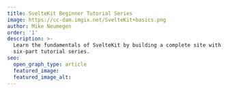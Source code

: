 ```yaml
---
title: SvelteKit Beginner Tutorial Series
image: https://cc-dam.imgix.net/SvelteKit+basics.png
author: Mike Neumegen
order: '1'
description: >-
  Learn the fundamentals of SvelteKit by building a complete site with this
  six-part tutorial series.
seo:
  open_graph_type: article
  featured_image:
  featured_image_alt:
---
```

